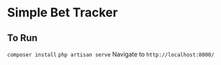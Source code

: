 # Simple Bet Tracker

## To Run
`composer install`
`php artisan serve`
Navigate to `http://localhost:8000/`